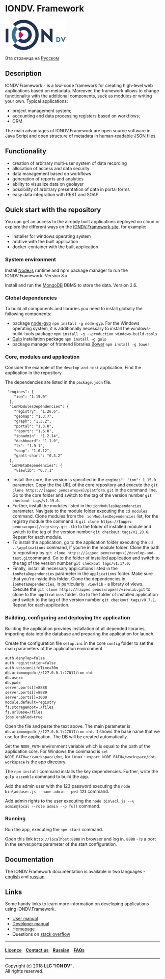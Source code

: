 # IONDV. Framework 
![logoIONdv](/docs/en/images/iondv_logo.png)

Эта страница на [Русском](/docs/ru/readme.md) 
## Description  
IONDV.Framework - is a low-code framework for creating high-level web applications based on metadata. Moreover, the framework allows to change functionality with the additional components, suck as modules or writing your own. Typical applications:
* project management system;
* accounting and data processing registers based on workflows;
* CRM.  

The main advantages of IONDV.Framework are open source software in Java Script and open structure of metadata in human-readable JSON files.

## Functionality  

* creation of arbitrary multi-user system of data recording
* allocation of access and data security
* data management based on workflows
* generation of reports and analytics
* ability to visualize data on geolayer
* possibility of arbitrary presentation of data in portal forms
* easy data integration with REST and SOAP 

## Quick start with the repository
You can get an access to the already built applications deployed on cloud or explore the different ways on the [IONDV.Framework site](https://iondv.com), for example:  
* installer for windows operating system
* archive with the built application
* docker-container with the built application

### System environment

Install [Node.js](<https://nodejs.org/en/>) runtime and npm package manager to run the IONDV.Framework. Version 8.x.   

Install and run the [MongoDB](https://www.mongodb.org/) DBMS to store the data. Version 3.6.  

### Global dependencies

To build all components and libraries you need to install globally the following components:

* package [node-gyp](<https://github.com/nodejs/node-gyp>) `npm install -g node-gyp`. For the Windows operating system, it is additionally necessary to install the windows-build-tools package `npm install -g --production windows-build-tools`
* [Gulp](<http://gulpjs.com/>) installation package `npm install -g gulp`
* package manager of frontend libraries [Bower](<https://bower.io>) `npm install -g bower`

### Core, modules and application
Consider the example of the `develop-and-test` application. Find the application in the repository.

The dependencies are listed in the `package.json` file.

```
 "engines": {
    "ion": "1.15.0"
  },
  "ionModulesDependencies": {
    "registry": "1.20.6",
    "geomap": "1.3.7",
    "graph": "1.3.2",
    "portal": "1.3.0",
    "report": "1.6.0",
    "ionadmin": "1.2.14",
    "dashboard": "1.1.0",
    "lk": "1.0.1",
    "soap": "1.0.12",
    "gantt-chart": "0.3.2"
  },
  "ionMetaDependencies": {
    "viewlib": "0.7.1"
```
* Install the core, the version is specified in the `engines": "ion": 1.15.0` parameter. Copy the the URL of the core repository and execute the `git clone https://[адрес репозитория]/platform.git` in the command line. Go to the core folder and switch to the tag of the version number `git checkout tags/v1.15.0`.
* Further, install the modules listed in the `ionModulesDependencies` parameter. Navigate to the module folder executing the `cd modules` command. Clone modules from the ` ionModulesDependencies` list, for the registry module the command is `git clone https://[адрес репозитория]/registry.git` . Go to the folder of installed module and switch to the tag of the version number `git checkout tags/v1.20.6`. Repeat for each module.  
* To install the application, go to the application folder executing the `cd ..\applications` command, if you're in the module folder. 
Clone the path to repository by `git clone https://[адрес репозитория]/develop-and-test.git`command. Go to the folder of installed application and switch to the tag of the version number `git checkout tags/v1.17.0`. 
* Finally, install all necessary applications listed in the `ionMetaDependencies` parameter in the `applications` folder. Make sure that you're inside this folder. Clone the dependencies in `ionMetaDependencies`, in particularly ` viewlib` - a library of views. Execute the `git clone https://[адрес репозитория]/viewlib.git` to clone to the `applications` folder. Go to the folder of installed application and switch to the tag of the version number `git checkout tags/v0.7.1`. Repeat for each application. 
 
### Building, configuring and deploying the application
Building the application provides installation of all depended libraries, importing data into the database and preparing the application for launch.  

Create the configuration file `setup.ini` in the  core `config` folder to set the main parameters of the application environment.  

```
auth.denyTop=false
auth.registration=false
auth.sessionLifeTime=30m
db.uri=mongodb://127.0.0.1:27017/ion-dnt
db.user=
db.pwd=
server.ports[]=8888
server.ports[]=8889
server.ports[]=3000
module.default=registry
fs.storageRoot=./files
fs.urlBase=/files
jobs.enabled=true

```
Open the file and paste the text above. The main parameter is `db.uri=mongodb://127.0.0.1:27017/ion-dnt`. It shows the base name that we use for the application. The DB will be created automatically. 

Set the `NODE_PATH` environment variable which is equal to the path of the application  core. For Windows the command is `set NODE_PATH=c:\workspace\dnt`, for Linux - `export NODE_PATH=/workspace/dnt`. `workspace` is the app directory.   

The `npm install` command installs the key dependencies. Further, write the `gulp assemble` command to build the app.

Add the admin user with the 123 password executing the `node bin\adduser.js --name admin --pwd 123` command. 

Add admin rights to the user executing the `node bin\acl.js --u admin@local --role admin --p full` command.

### Running

Run the app, executing the `npm start` command. 

Open this link `http://localhost:8888` in browser and log in. `8888` - is a port in the server.ports parameter of the start configuration.

## Documentation 
The IONDV.Framework documentation is available in two languages - [english](/docs/en/index.md) and [russian](/docs/ru/index.md).  

## Links
Some handy links to learn more information on developing applications using IONDV.Framework.
* [User manual](/docs/en/manuals/user_manual.md)
* [Developer manual](/docs/en/manuals/dev_manual.md)
* [Homepage](<https://iondv.com/>)  
* Questions on [stack overflow](https://stackoverflow.com/questions/tagged/iondv)


--------------------------------------------------------------------------  


 #### [Licence](/LICENCE.md) &ensp;  [Contact us](https://iondv.ru/index.html) &ensp;  [Russian](/docs/ru/readme.md)   &ensp; [FAQs](/faqs.md)          



--------------------------------------------------------------------------  

Copyright (c) 2018 **LLC "ION DV"**.  
All rights reserved.  

